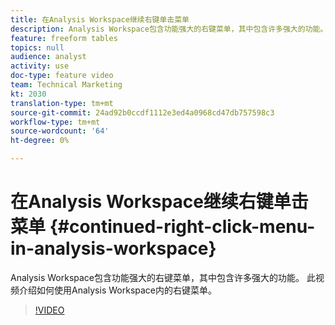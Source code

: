 ```yaml
---
title: 在Analysis Workspace继续右键单击菜单
description: Analysis Workspace包含功能强大的右键菜单，其中包含许多强大的功能。 此视频介绍如何使用Analysis Workspace内的右键菜单。
feature: freeform tables
topics: null
audience: analyst
activity: use
doc-type: feature video
team: Technical Marketing
kt: 2030
translation-type: tm+mt
source-git-commit: 24ad92b0ccdf1112e3ed4a0968cd47db757598c3
workflow-type: tm+mt
source-wordcount: '64'
ht-degree: 0%

---
```



# 在Analysis Workspace继续右键单击菜单 {#continued-right-click-menu-in-analysis-workspace}

Analysis Workspace包含功能强大的右键菜单，其中包含许多强大的功能。 此视频介绍如何使用Analysis Workspace内的右键菜单。

>[!VIDEO](https://video.tv.adobe.com/v/23982/?quality=12)
